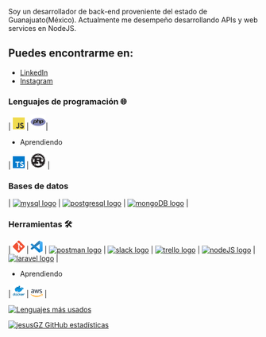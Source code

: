 <!--
**jesusGZ/jesusGZ** is a ✨ _special_ ✨ repository because its `README.md` (this file) appears on your GitHub profile.

Here are some ideas to get you started:

- 🔭 I’m currently working on ...
- 🌱 I’m currently learning ...
- 👯 I’m looking to collaborate on ...
- 🤔 I’m looking for help with ...
- 💬 Ask me about ...
- 📫 How to reach me: ...
- 😄 Pronouns: ...
- ⚡ Fun fact: ...
-->

 Soy un desarrollador de back-end proveniente del estado de Guanajuato(México). Actualmente me desempeño desarrollando APIs y web services en NodeJS.

## Puedes encontrarme en:

- [LinkedIn](https://www.linkedin.com/in/jesús-antonio-garcía-zurita-85b3941a9)
- [Instagram](https://www.instagram.com/jesus.gr.zr/)

### Lenguajes de programación 🌐

| [<img src="https://raw.githubusercontent.com/github/explore/80688e429a7d4ef2fca1e82350fe8e3517d3494d/topics/javascript/javascript.png" alt="js logo" width="24">](https://developer.mozilla.org/en-US/docs/Web/JavaScript) |  [<img src="https://raw.githubusercontent.com/github/explore/80688e429a7d4ef2fca1e82350fe8e3517d3494d/topics/php/php.png" alt="php logo" width="30">](https://www.php.net/)|

- Aprendiendo

| [<img src="https://raw.githubusercontent.com/github/explore/80688e429a7d4ef2fca1e82350fe8e3517d3494d/topics/typescript/typescript.png" alt="ts logo" width="24">](https://www.typescriptlang.org/) | [<img src="https://raw.githubusercontent.com/github/explore/80688e429a7d4ef2fca1e82350fe8e3517d3494d/topics/rust/rust.png" alt="rust logo" width="30">](https://www.rust-lang.org/) |

### Bases de datos

| [<img src="http://pngimg.com/uploads/mysql/mysql_PNG6.png" alt="mysql logo" width="44">](https://www.mysql.com/) | [<img src="https://img.icons8.com/color/452/postgreesql.png" alt="postgresql logo" width="30">](https://www.postgresql.org/) | [<img src="https://img.icons8.com/color/452/mongodb.png" alt="mongoDB logo" width="30">](https://www.mongodb.com/) |


### Herramientas 🛠️

| [<img src="https://raw.githubusercontent.com/jesusGZ/jesusGZ/master/img/git.png" alt="git logo" width="24">](https://git-scm.com/) | [<img src="https://raw.githubusercontent.com/jesusGZ/jesusGZ/master/img/vscode.png" alt="vscode logo" width="24">](https://code.visualstudio.com/) | [<img src="https://iconape.com/wp-content/png_logo_vector/postman.png" alt="postman logo" width="24">](https://www.postman.com/) | [<img src="https://static.surveysparrow.com/site/assets/integrations/inner/slack.png" alt="slack logo" width="24">](https://slack.com/intl/es-mx/media-kit) | [<img src="https://logos-world.net/wp-content/uploads/2021/02/Trello-Emblem.png" alt="trello logo" width="44">](https://trello.com/es) | [<img src="https://midu.dev/images/tags/node.png" alt="nodeJS logo" width="34">]() | [<img src="https://upload.wikimedia.org/wikipedia/commons/thumb/9/9a/Laravel.svg/1200px-Laravel.svg.png" alt="laravel logo" width="30">]() |

- Aprendiendo

| [<img src="https://raw.githubusercontent.com/github/explore/80688e429a7d4ef2fca1e82350fe8e3517d3494d/topics/docker/docker.png" alt="docker logo" width="24">](https://www.docker.com/) | [<img src="https://raw.githubusercontent.com/jesusGZ/jesusGZ/master/img/aws.png" alt="aws logo" width="24">](https://aws.amazon.com/) | 

[![Lenguajes más usados](https://github-readme-stats.vercel.app/api/top-langs/?username=jesusGZ&layout=compact)](https://github.com/jesusGZ/github-readme-stats)

[![jesusGZ GitHub estadísticas](https://github-readme-stats.vercel.app/api?username=jesusGZ&theme=tokyonight)](https://github.com/jesusGZ/github-readme-stats)
